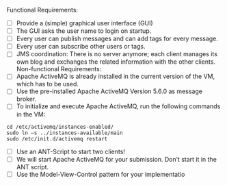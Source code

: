 Functional Requirements:
-[ ] Provide a (simple) graphical user interface (GUI)
-[ ] The GUI asks the user name to login on startup.
-[ ] Every user can publish messages and can add tags for every message.
-[ ] Every user can subscribe other users or tags.
-[ ] JMS coordination: There is no server anymore; each client manages its own blog and
exchanges the related information with the other clients.
Non-functional Requirements:
-[ ] Apache ActiveMQ is already installed in the current version of the VM, which has to
be used.
-[ ] Use the pre-installed Apache ActiveMQ Version 5.6.0 as message broker.
-[ ] To initialize and execute Apache ActiveMQ, run the following commands in the VM:
```shell
cd /etc/activemq/instances-enabled/
sudo ln –s ../instances-available/main
sudo /etc/init.d/activemq restart
```
-[ ] Use an ANT-Script to start two clients!
-[ ] We will start Apache ActiveMQ for your submission. Don’t start it in the ANT script.
-[ ] Use the Model-View-Control pattern for your implementatio